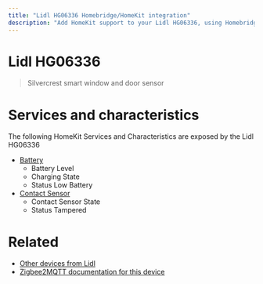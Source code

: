```yaml
---
title: "Lidl HG06336 Homebridge/HomeKit integration"
description: "Add HomeKit support to your Lidl HG06336, using Homebridge, Zigbee2MQTT and homebridge-z2m."
---
```

<!---
This file has been GENERATED using src/docgen/docgen.ts
DO NOT EDIT THIS FILE MANUALLY!
-->
# Lidl HG06336
> Silvercrest smart window and door sensor


# Services and characteristics
The following HomeKit Services and Characteristics are exposed by
the Lidl HG06336

* [Battery](../../battery.md)
  * Battery Level
  * Charging State
  * Status Low Battery
* [Contact Sensor](../../sensors.md)
  * Contact Sensor State
  * Status Tampered


# Related
* [Other devices from Lidl](../index.md#lidl)
* [Zigbee2MQTT documentation for this device](https://www.zigbee2mqtt.io/devices/HG06336.html)